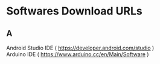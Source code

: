 # Softwares Download URLs

## A
Android Studio IDE ( https://developer.android.com/studio ) <br/>
Arduino IDE        ( https://www.arduino.cc/en/Main/Software ) <br/>
